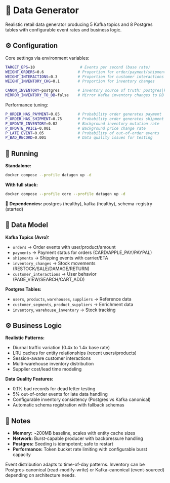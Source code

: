 # 🧩 Data Generator

Realistic retail data generator producing 5 Kafka topics and 8 Postgres tables with configurable event rates and business logic.

## ⚙️ Configuration

Core settings via environment variables:

```bash
TARGET_EPS=10                    # Events per second (base rate)
WEIGHT_ORDERS=0.6               # Proportion for order/payment/shipment events
WEIGHT_INTERACTIONS=0.3         # Proportion for customer interactions
WEIGHT_INVENTORY_CHG=0.1        # Proportion for inventory changes

CANON_INVENTORY=postgres        # Inventory source of truth: postgres|kafka
MIRROR_INVENTORY_TO_DB=false    # Mirror Kafka inventory changes to DB
```

Performance tuning:
```bash
P_ORDER_HAS_PAYMENT=0.85        # Probability order generates payment
P_ORDER_HAS_SHIPMENT=0.75       # Probability order generates shipment
P_UPDATE_INVENTORY=0.02         # Background inventory mutation rate
P_UPDATE_PRICE=0.001            # Background price change rate
P_LATE_EVENT=0.05               # Probability of out-of-order events
P_BAD_RECORD=0.001              # Data quality issues for testing
```

## 🚀 Running

**Standalone:**
```bash
docker compose --profile datagen up -d
```

**With full stack:**
```bash
docker compose --profile core --profile datagen up -d
```

🛑 **Dependencies:** postgres (healthy), kafka (healthy), schema-registry (started)

## 🧩 Data Model

**Kafka Topics (Avro):**
- `orders` → Order events with user/product/amount
- `payments` → Payment status for orders (CARD/APPLE_PAY/PAYPAL)
- `shipments` → Shipping events with carrier/ETA
- `inventory_changes` → Stock movements (RESTOCK/SALE/DAMAGE/RETURN)
- `customer_interactions` → User behavior (PAGE_VIEW/SEARCH/CART_ADD)

**Postgres Tables:**
- `users`, `products`, `warehouses`, `suppliers` → Reference data
- `customer_segments`, `product_suppliers` → Enrichment data
- `inventory`, `warehouse_inventory` → Stock tracking

## ⚙️ Business Logic

**Realistic Patterns:**
- Diurnal traffic variation (0.4x to 1.4x base rate)
- LRU caches for entity relationships (recent users/products)
- Session-aware customer interactions
- Multi-warehouse inventory distribution
- Supplier cost/lead time modeling

**Data Quality Features:**
- 0.1% bad records for dead letter testing
- 5% out-of-order events for late data handling
- Configurable inventory consistency (Postgres vs Kafka canonical)
- Automatic schema registration with fallback schemas

## 🛑 Notes

- **Memory:** ~200MB baseline, scales with entity cache sizes
- **Network:** Burst-capable producer with backpressure handling
- **Postgres:** Seeding is idempotent; safe to restart
- **Performance:** Token bucket rate limiting with configurable burst capacity

Event distribution adapts to time-of-day patterns. Inventory can be Postgres-canonical (read-modify-write) or Kafka-canonical (event-sourced) depending on architecture needs.
